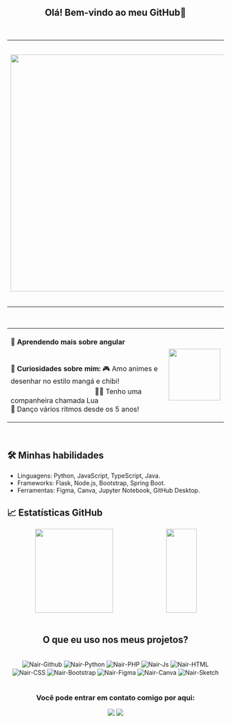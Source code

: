 ## <div align='center'> Olá! Bem-vindo ao meu GitHub👋 </div>

<br>

<table>
   <tr>
    <td>
      <img width="550" src="https://i.pinimg.com/736x/93/3a/a3/933aa399d8709d7cd97761c76f4d1b57.jpg">
    </td>
     <td>
       
💡 **Quem sou eu?**  
Me chamo Nair Santos, tenho 19 anos e sou apaixonada por design, front-end, gatinhos pretos e cachorros pequenos.
Desde pequena, adoro criar coisas novas e refatorar algumas mais antigas tambem, seja com código, desenhos, pinturas etc.  
     </td>
    <td>
      <img width="550" src="https://i.pinimg.com/736x/4e/bd/20/4ebd20b67b4a26da1096133eaaa68e04.jpg">
    </td>
  </tr>
</table>

<br>

<table width="100%">
  <tr>
    <td>
      
🌱 **Aprendendo mais sobre angular**ㅤㅤㅤㅤㅤㅤㅤ

🎨 **Curiosidades sobre mim:**
🎮 Amo animes e desenhar no estilo mangá e chibi!ㅤ ㅤㅤㅤㅤㅤㅤㅤㅤㅤㅤㅤㅤㅤㅤㅤㅤㅤㅤ
🐕‍🦺 Tenho uma companheira chamada Lua  
💃 Danço vários ritmos desde os 5 anos!  
  </td> 
    <td align="right">
      <img width="120" src="https://i.gifer.com/1kLR.gif">
    </td>
  </tr>
</table>

<br>

## 🛠️ Minhas habilidades
- Linguagens: Python, JavaScript, TypeScript, Java.
- Frameworks: Flask, Node.js, Bootstrap, Spring Boot.
- Ferramentas: Figma, Canva, Jupyter Notebook, GitHub Desktop.

## 📈 Estatísticas GitHub
<div align="center">  
  <img width="60%" height="195px" src="https://github-readme-stats.vercel.app/api?username=NairSantos&show_icons=true&layout=compact&hide_border=true&title_color=c792ea&text_color=7fdbca&bg_color=0d1117" />  
  <img width="37.5%" height="195px" src="https://github-readme-stats.vercel.app/api/top-langs/?username=NairSantos&layout=donut&hide_border=true&title_color=c792ea&text_color=7fdbca&bg_color=0d1117" />
</div>

<br>

## <div align="center"> O que eu uso nos meus projetos?</div>
<div style="display: inline_block" align="center"><br>
  <img align="center" alt="Nair-Github" src="https://img.shields.io/badge/GitHub-100000?style=for-the-badge&logo=github&logoColor=white">
  <img align="center" alt="Nair-Python" src="https://img.shields.io/badge/Python-4000BF?logo=python&logoColor=white&style=for-the-badge">
  <img align="center" alt="Nair-PHP" src="https://img.shields.io/badge/PHP-777BB4?style=for-the-badge&logo=php&logoColor=white">
  <img align="center" alt="Nair-Js" src="https://img.shields.io/badge/JavaScript-F7DF1E?style=for-the-badge&logo=JavaScript&logoColor=white">
  <img align="center" alt="Nair-HTML" src="https://img.shields.io/badge/HTML5-E34F26?style=for-the-badge&logo=html5&logoColor=white">
  <img align="center" alt="Nair-CSS" src="https://img.shields.io/badge/CSS3-1572B6?style=for-the-badge&logo=css3&logoColor=white">  
  <img align="center" alt="Nair-Bootstrap" src="https://img.shields.io/badge/Bootstrap-563D7C?style=for-the-badge&logo=bootstrap&logoColor=white"> 
  <img align="center" alt="Nair-Figma" src="https://img.shields.io/badge/Figma-F24E1E?style=for-the-badge&logo=figma&logoColor=white">
  <img align="center" alt="Nair-Canva" src="https://img.shields.io/badge/Canva-%2300C4CC.svg?&style=for-the-badge&logo=Canva&logoColor=white">
  <img align="center" alt="Nair-Sketch" src="https://img.shields.io/badge/Sketch-FFB387?style=for-the-badge&logo=sketch&logoColor=black">
</div>

<br>

<div align="center"> 
  
  ### Você pode entrar em contato comigo por aqui:
  <a href = "mailto:nair.santos0906@gmail.com"><img src="https://img.shields.io/badge/-Gmail-%23333?style=for-the-badge&logo=gmail&logoColor=white" target="_blank"></a>
  <a href="https://br.linkedin.com/in/nair-santos/" target="_blank"><img src="https://img.shields.io/badge/-LinkedIn-%230077B5?style=for-the-badge&logo=linkedin&logoColor=white" target="_blank"></a> 

<br>

</div>


